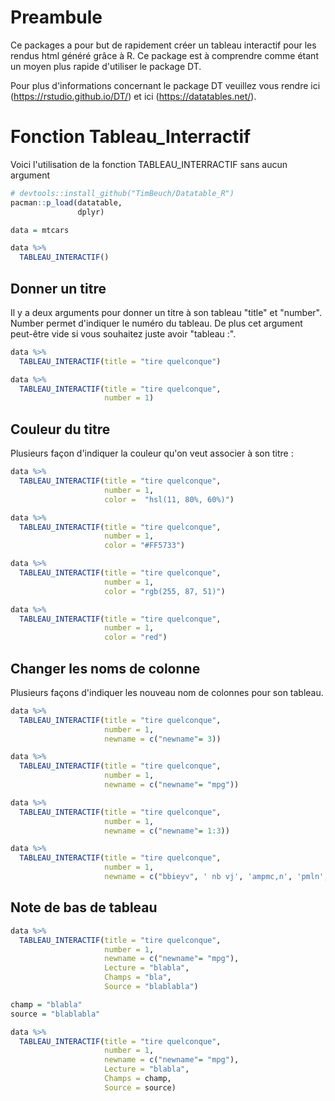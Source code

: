 
# Preambule

Ce packages a pour but de rapidement créer un tableau interactif pour les rendus html généré grâce à R. Ce package est à comprendre comme étant un moyen plus rapide d'utiliser le package DT.

Pour plus d'informations concernant le package DT veuillez vous rendre ici (https://rstudio.github.io/DT/) et ici (https://datatables.net/).

# Fonction Tableau_Interractif

Voici l'utilisation de la fonction TABLEAU_INTERRACTIF sans aucun argument


```r
# devtools::install_github("TimBeuch/Datatable_R")
pacman::p_load(datatable,
               dplyr)

data = mtcars

data %>% 
  TABLEAU_INTERACTIF()
```

## Donner un titre

Il y a deux arguments pour donner un titre à son tableau "title" et "number". Number permet d'indiquer le numéro du tableau. De plus cet argument peut-être vide si vous souhaitez juste avoir "tableau :".


```r
data %>% 
  TABLEAU_INTERACTIF(title = "tire quelconque")
```


```r
data %>% 
  TABLEAU_INTERACTIF(title = "tire quelconque",
                     number = 1)
```

## Couleur du titre

Plusieurs façon d'indiquer la couleur qu'on veut associer à son titre :


```r
data %>% 
  TABLEAU_INTERACTIF(title = "tire quelconque",
                     number = 1,
                     color =  "hsl(11, 80%, 60%)")
```


```r
data %>% 
  TABLEAU_INTERACTIF(title = "tire quelconque",
                     number = 1,
                     color = "#FF5733")
```


```r
data %>% 
  TABLEAU_INTERACTIF(title = "tire quelconque",
                     number = 1,
                     color = "rgb(255, 87, 51)")
```


```r
data %>% 
  TABLEAU_INTERACTIF(title = "tire quelconque",
                     number = 1,
                     color = "red")
```

## Changer les noms de colonne

Plusieurs façons d'indiquer les nouveau nom de colonnes pour son tableau.


```r
data %>% 
  TABLEAU_INTERACTIF(title = "tire quelconque",
                     number = 1,
                     newname = c("newname"= 3))
```


```r
data %>% 
  TABLEAU_INTERACTIF(title = "tire quelconque",
                     number = 1,
                     newname = c("newname"= "mpg"))
```


```r
data %>% 
  TABLEAU_INTERACTIF(title = "tire quelconque",
                     number = 1,
                     newname = c("newname"= 1:3))
```


```r
data %>% 
  TABLEAU_INTERACTIF(title = "tire quelconque",
                     number = 1,
                     newname = c("bbieyv", ' nb vj', 'ampmc,n', 'pmln','essai', 'voiture', 'yu', 'ae', 'be', 'api', 'erop'))
```

## Note de bas de tableau


```r
data %>% 
  TABLEAU_INTERACTIF(title = "tire quelconque",
                     number = 1,
                     newname = c("newname"= "mpg"),
                     Lecture = "blabla",
                     Champs = "bla",
                     Source = "blablabla")
```


```r
champ = "blabla"
source = "blablabla"

data %>% 
  TABLEAU_INTERACTIF(title = "tire quelconque",
                     number = 1,
                     newname = c("newname"= "mpg"),
                     Lecture = "blabla",
                     Champs = champ,
                     Source = source)
```
